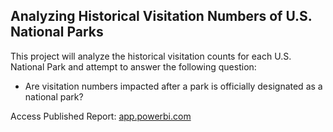 ## Analyzing Historical Visitation Numbers of U.S. National Parks

This project will analyze the historical visitation counts for each U.S. National Park and attempt to answer the following question: 
 - Are visitation numbers impacted after a park is officially designated as a national park?

Access Published Report: [app.powerbi.com](https://app.powerbi.com/view?r=eyJrIjoiNGM4ZDE4ZjAtYjE4ZS00NTFmLTkyZDktYWQ4ZjIzZDM5NzRhIiwidCI6IjNjOTM5MDNhLTdhOTgtNGNhYS1hZGU0LTQxNGZhODY4ZWNjYiJ9&pageName=ReportSectionfb3c2d578b03605b9c71)